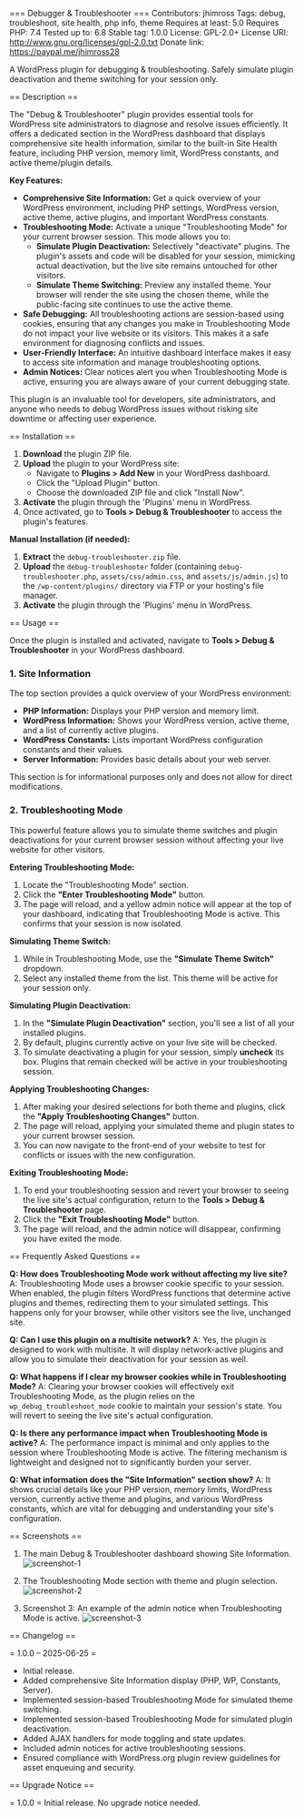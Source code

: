 === Debugger & Troubleshooter ===
Contributors: jhimross
Tags: debug, troubleshoot, site health, php info, theme
Requires at least: 5.0
Requires PHP: 7.4
Tested up to: 6.8
Stable tag: 1.0.0
License: GPL-2.0+
License URI: http://www.gnu.org/licenses/gpl-2.0.txt
Donate link: https://paypal.me/jhimross28

A WordPress plugin for debugging & troubleshooting. Safely simulate plugin deactivation and theme switching for your session only.

== Description ==

The "Debug & Troubleshooter" plugin provides essential tools for WordPress site administrators to diagnose and resolve issues efficiently. It offers a dedicated section in the WordPress dashboard that displays comprehensive site health information, similar to the built-in Site Health feature, including PHP version, memory limit, WordPress constants, and active theme/plugin details.

**Key Features:**

* **Comprehensive Site Information:** Get a quick overview of your WordPress environment, including PHP settings, WordPress version, active theme, active plugins, and important WordPress constants.
* **Troubleshooting Mode:** Activate a unique "Troubleshooting Mode" for your current browser session. This mode allows you to:
    * **Simulate Plugin Deactivation:** Selectively "deactivate" plugins. The plugin's assets and code will be disabled for your session, mimicking actual deactivation, but the live site remains untouched for other visitors.
    * **Simulate Theme Switching:** Preview any installed theme. Your browser will render the site using the chosen theme, while the public-facing site continues to use the active theme.
* **Safe Debugging:** All troubleshooting actions are session-based using cookies, ensuring that any changes you make in Troubleshooting Mode do not impact your live website or its visitors. This makes it a safe environment for diagnosing conflicts and issues.
* **User-Friendly Interface:** An intuitive dashboard interface makes it easy to access site information and manage troubleshooting options.
* **Admin Notices:** Clear notices alert you when Troubleshooting Mode is active, ensuring you are always aware of your current debugging state.

This plugin is an invaluable tool for developers, site administrators, and anyone who needs to debug WordPress issues without risking site downtime or affecting user experience.

== Installation ==

1.  **Download** the plugin ZIP file.
2.  **Upload** the plugin to your WordPress site:
    * Navigate to **Plugins > Add New** in your WordPress dashboard.
    * Click the "Upload Plugin" button.
    * Choose the downloaded ZIP file and click "Install Now".
3.  **Activate** the plugin through the 'Plugins' menu in WordPress.
4.  Once activated, go to **Tools > Debug & Troubleshooter** to access the plugin's features.

**Manual Installation (if needed):**

1.  **Extract** the `debug-troubleshooter.zip` file.
2.  **Upload** the `debug-troubleshooter` folder (containing `debug-troubleshooter.php`, `assets/css/admin.css`, and `assets/js/admin.js`) to the `/wp-content/plugins/` directory via FTP or your hosting's file manager.
3.  **Activate** the plugin through the 'Plugins' menu in WordPress.

== Usage ==

Once the plugin is installed and activated, navigate to **Tools > Debug & Troubleshooter** in your WordPress dashboard.

### 1. Site Information

The top section provides a quick overview of your WordPress environment:

* **PHP Information:** Displays your PHP version and memory limit.
* **WordPress Information:** Shows your WordPress version, active theme, and a list of currently active plugins.
* **WordPress Constants:** Lists important WordPress configuration constants and their values.
* **Server Information:** Provides basic details about your web server.

This section is for informational purposes only and does not allow for direct modifications.

### 2. Troubleshooting Mode

This powerful feature allows you to simulate theme switches and plugin deactivations for your current browser session without affecting your live website for other visitors.

**Entering Troubleshooting Mode:**

1.  Locate the "Troubleshooting Mode" section.
2.  Click the **"Enter Troubleshooting Mode"** button.
3.  The page will reload, and a yellow admin notice will appear at the top of your dashboard, indicating that Troubleshooting Mode is active. This confirms that your session is now isolated.

**Simulating Theme Switch:**

1.  While in Troubleshooting Mode, use the **"Simulate Theme Switch"** dropdown.
2.  Select any installed theme from the list. This theme will be active for your session only.

**Simulating Plugin Deactivation:**

1.  In the **"Simulate Plugin Deactivation"** section, you'll see a list of all your installed plugins.
2.  By default, plugins currently active on your live site will be checked.
3.  To simulate deactivating a plugin for your session, simply **uncheck** its box. Plugins that remain checked will be active in your troubleshooting session.

**Applying Troubleshooting Changes:**

1.  After making your desired selections for both theme and plugins, click the **"Apply Troubleshooting Changes"** button.
2.  The page will reload, applying your simulated theme and plugin states to your current browser session.
3.  You can now navigate to the front-end of your website to test for conflicts or issues with the new configuration.

**Exiting Troubleshooting Mode:**

1.  To end your troubleshooting session and revert your browser to seeing the live site's actual configuration, return to the **Tools > Debug & Troubleshooter** page.
2.  Click the **"Exit Troubleshooting Mode"** button.
3.  The page will reload, and the admin notice will disappear, confirming you have exited the mode.


== Frequently Asked Questions ==

**Q: How does Troubleshooting Mode work without affecting my live site?**
A: Troubleshooting Mode uses a browser cookie specific to your session. When enabled, the plugin filters WordPress functions that determine active plugins and themes, redirecting them to your simulated settings. This happens only for your browser, while other visitors see the live, unchanged site.

**Q: Can I use this plugin on a multisite network?**
A: Yes, the plugin is designed to work with multisite. It will display network-active plugins and allow you to simulate their deactivation for your session as well.

**Q: What happens if I clear my browser cookies while in Troubleshooting Mode?**
A: Clearing your browser cookies will effectively exit Troubleshooting Mode, as the plugin relies on the `wp_debug_troubleshoot_mode` cookie to maintain your session's state. You will revert to seeing the live site's actual configuration.

**Q: Is there any performance impact when Troubleshooting Mode is active?**
A: The performance impact is minimal and only applies to the session where Troubleshooting Mode is active. The filtering mechanism is lightweight and designed not to significantly burden your server.

**Q: What information does the "Site Information" section show?**
A: It shows crucial details like your PHP version, memory limits, WordPress version, currently active theme and plugins, and various WordPress constants, which are vital for debugging and understanding your site's configuration.

== Screenshots ==

1.  The main Debug & Troubleshooter dashboard showing Site Information.
![screenshot-1](https://github.com/user-attachments/assets/fb8beb25-06f9-4c5d-b19c-094520c95670)
  
2. The Troubleshooting Mode section with theme and plugin selection.
![screenshot-2](https://github.com/user-attachments/assets/f14e61ee-837b-46ff-ae1f-ffadbba2344b)

3.  Screenshot 3: An example of the admin notice when Troubleshooting Mode is active.
![screenshot-3](https://github.com/user-attachments/assets/c64e2e99-8b3b-4d5c-8ee0-3881b74361a1)


== Changelog ==

= 1.0.0 – 2025-06-25 =
* Initial release.
* Added comprehensive Site Information display (PHP, WP, Constants, Server).
* Implemented session-based Troubleshooting Mode for simulated theme switching.
* Implemented session-based Troubleshooting Mode for simulated plugin deactivation.
* Added AJAX handlers for mode toggling and state updates.
* Included admin notices for active troubleshooting sessions.
* Ensured compliance with WordPress.org plugin review guidelines for asset enqueuing and security.

== Upgrade Notice ==

= 1.0.0 =
Initial release. No upgrade notice needed.
